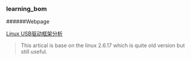 ### learning_bom

######Webpage

[Linux USB驱动框架分析](http://blog.chinaunix.net/uid-272870-id-2137768.html)
>This artical is base on the linux 2.6.17 which is quite old version but still useful.
